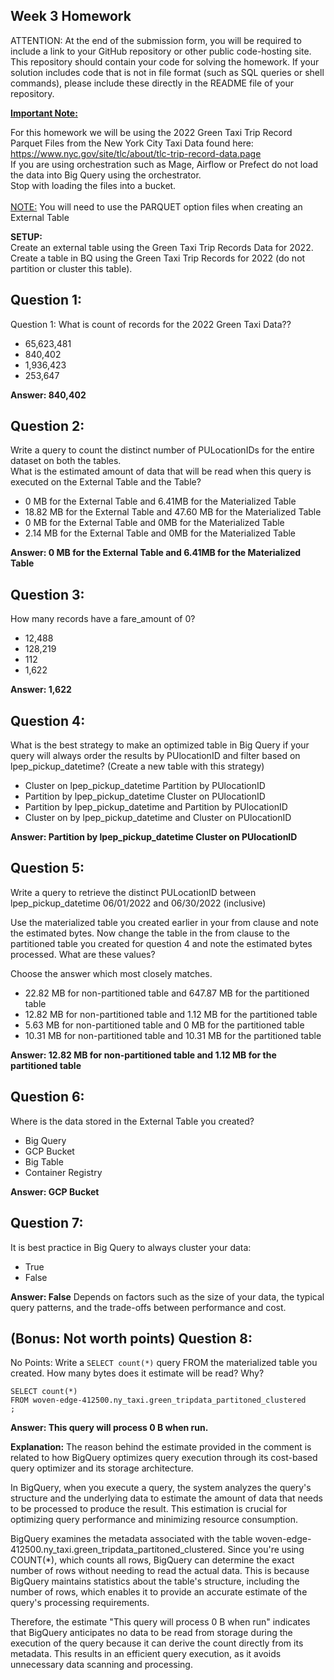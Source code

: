 ## Week 3 Homework
ATTENTION: At the end of the submission form, you will be required to include a link to your GitHub repository or other public code-hosting site. This repository should contain your code for solving the homework. If your solution includes code that is not in file format (such as SQL queries or shell commands), please include these directly in the README file of your repository.

<b><u>Important Note:</b></u> <p> For this homework we will be using the 2022 Green Taxi Trip Record Parquet Files from the New York
City Taxi Data found here: </br> https://www.nyc.gov/site/tlc/about/tlc-trip-record-data.page </br>
If you are using orchestration such as Mage, Airflow or Prefect do not load the data into Big Query using the orchestrator.</br> 
Stop with loading the files into a bucket. </br></br>
<u>NOTE:</u> You will need to use the PARQUET option files when creating an External Table</br>

<b>SETUP:</b></br>
Create an external table using the Green Taxi Trip Records Data for 2022. </br>
Create a table in BQ using the Green Taxi Trip Records for 2022 (do not partition or cluster this table). </br>
</p>

## Question 1:
Question 1: What is count of records for the 2022 Green Taxi Data??
- 65,623,481
- 840,402
- 1,936,423
- 253,647

**Answer: 840,402**

## Question 2:
Write a query to count the distinct number of PULocationIDs for the entire dataset on both the tables.</br> 
What is the estimated amount of data that will be read when this query is executed on the External Table and the Table?

- 0 MB for the External Table and 6.41MB for the Materialized Table
- 18.82 MB for the External Table and 47.60 MB for the Materialized Table
- 0 MB for the External Table and 0MB for the Materialized Table
- 2.14 MB for the External Table and 0MB for the Materialized Table

**Answer: 0 MB for the External Table and 6.41MB for the Materialized Table**

## Question 3:
How many records have a fare_amount of 0?
- 12,488
- 128,219
- 112
- 1,622

**Answer: 1,622**

## Question 4:
What is the best strategy to make an optimized table in Big Query if your query will always order the results by PUlocationID and filter based on lpep_pickup_datetime? (Create a new table with this strategy)
- Cluster on lpep_pickup_datetime Partition by PUlocationID
- Partition by lpep_pickup_datetime  Cluster on PUlocationID
- Partition by lpep_pickup_datetime and Partition by PUlocationID
- Cluster on by lpep_pickup_datetime and Cluster on PUlocationID

**Answer: Partition by lpep_pickup_datetime  Cluster on PUlocationID**

## Question 5:
Write a query to retrieve the distinct PULocationID between lpep_pickup_datetime
06/01/2022 and 06/30/2022 (inclusive)</br>

Use the materialized table you created earlier in your from clause and note the estimated bytes. Now change the table in the from clause to the partitioned table you created for question 4 and note the estimated bytes processed. What are these values? </br>

Choose the answer which most closely matches.</br> 

- 22.82 MB for non-partitioned table and 647.87 MB for the partitioned table
- 12.82 MB for non-partitioned table and 1.12 MB for the partitioned table
- 5.63 MB for non-partitioned table and 0 MB for the partitioned table
- 10.31 MB for non-partitioned table and 10.31 MB for the partitioned table

**Answer: 12.82 MB for non-partitioned table and 1.12 MB for the partitioned table**

## Question 6: 
Where is the data stored in the External Table you created?

- Big Query
- GCP Bucket
- Big Table
- Container Registry

**Answer: GCP Bucket**

## Question 7:
It is best practice in Big Query to always cluster your data:
- True
- False

**Answer: False**
Depends on factors such as the size of your data, the typical query patterns, and the trade-offs between performance and cost.

## (Bonus: Not worth points) Question 8:
No Points: Write a `SELECT count(*)` query FROM the materialized table you created. How many bytes does it estimate will be read? Why?
```
SELECT count(*)
FROM woven-edge-412500.ny_taxi.green_tripdata_partitoned_clustered
;
```
**Answer: This query will process 0 B when run.**

**Explanation:**
The reason behind the estimate provided in the comment is related to how BigQuery optimizes 
query execution through its cost-based query optimizer and its storage architecture.

In BigQuery, when you execute a query, the system analyzes the query's structure and the underlying 
data to estimate the amount of data that needs to be processed to produce the result. 
This estimation is crucial for optimizing query performance and minimizing resource consumption.

BigQuery examines the metadata associated with the table woven-edge-412500.ny_taxi.green_tripdata_partitoned_clustered. Since you're using COUNT(*), which counts all rows, BigQuery can determine the exact number of rows without needing to read the actual data. This is because BigQuery maintains statistics about the table's structure, including the number of rows, which enables it to provide an accurate estimate of the query's processing requirements.

Therefore, the estimate "This query will process 0 B when run" indicates that BigQuery anticipates no data to be read from storage during the execution of the query because it can derive the count directly from its metadata. This results in an efficient query execution, as it avoids unnecessary data scanning and processing.

